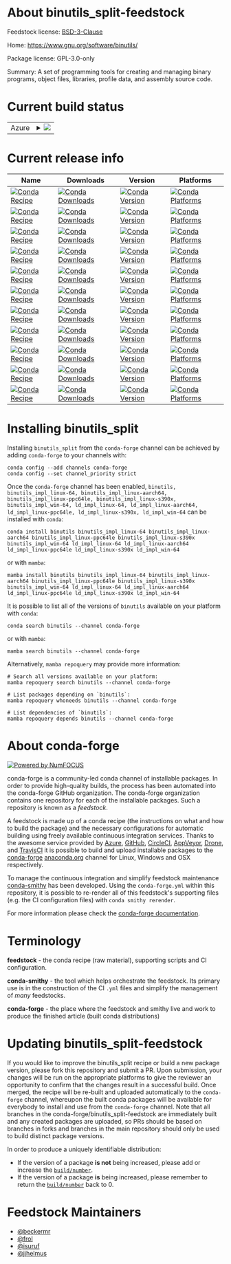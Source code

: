 About binutils_split-feedstock
==============================

Feedstock license: [BSD-3-Clause](https://github.com/conda-forge/binutils-feedstock/blob/main/LICENSE.txt)

Home: https://www.gnu.org/software/binutils/

Package license: GPL-3.0-only

Summary: A set of programming tools for creating and managing binary programs, object files,
libraries, profile data, and assembly source code.


Current build status
====================


<table>
    
  <tr>
    <td>Azure</td>
    <td>
      <details>
        <summary>
          <a href="https://dev.azure.com/conda-forge/feedstock-builds/_build/latest?definitionId=3695&branchName=main">
            <img src="https://dev.azure.com/conda-forge/feedstock-builds/_apis/build/status/binutils-feedstock?branchName=main">
          </a>
        </summary>
        <table>
          <thead><tr><th>Variant</th><th>Status</th></tr></thead>
          <tbody><tr>
              <td>linux_64_cross_target_platformlinux-64ctng_vendorconda_cos6tripletx86_64-conda-linux-gnu</td>
              <td>
                <a href="https://dev.azure.com/conda-forge/feedstock-builds/_build/latest?definitionId=3695&branchName=main">
                  <img src="https://dev.azure.com/conda-forge/feedstock-builds/_apis/build/status/binutils-feedstock?branchName=main&jobName=linux&configuration=linux%20linux_64_cross_target_platformlinux-64ctng_vendorconda_cos6tripletx86_64-conda-linux-gnu" alt="variant">
                </a>
              </td>
            </tr><tr>
              <td>linux_64_cross_target_platformlinux-aarch64ctng_vendorconda_cos7tripletaarch64-conda-linux-gnu</td>
              <td>
                <a href="https://dev.azure.com/conda-forge/feedstock-builds/_build/latest?definitionId=3695&branchName=main">
                  <img src="https://dev.azure.com/conda-forge/feedstock-builds/_apis/build/status/binutils-feedstock?branchName=main&jobName=linux&configuration=linux%20linux_64_cross_target_platformlinux-aarch64ctng_vendorconda_cos7tripletaarch64-conda-linux-gnu" alt="variant">
                </a>
              </td>
            </tr><tr>
              <td>linux_64_cross_target_platformlinux-ppc64lectng_vendorconda_cos7tripletpowerpc64le-conda-linux-gnu</td>
              <td>
                <a href="https://dev.azure.com/conda-forge/feedstock-builds/_build/latest?definitionId=3695&branchName=main">
                  <img src="https://dev.azure.com/conda-forge/feedstock-builds/_apis/build/status/binutils-feedstock?branchName=main&jobName=linux&configuration=linux%20linux_64_cross_target_platformlinux-ppc64lectng_vendorconda_cos7tripletpowerpc64le-conda-linux-gnu" alt="variant">
                </a>
              </td>
            </tr><tr>
              <td>linux_64_cross_target_platformlinux-s390xctng_vendorconda_cos7triplets390x-conda-linux-gnu</td>
              <td>
                <a href="https://dev.azure.com/conda-forge/feedstock-builds/_build/latest?definitionId=3695&branchName=main">
                  <img src="https://dev.azure.com/conda-forge/feedstock-builds/_apis/build/status/binutils-feedstock?branchName=main&jobName=linux&configuration=linux%20linux_64_cross_target_platformlinux-s390xctng_vendorconda_cos7triplets390x-conda-linux-gnu" alt="variant">
                </a>
              </td>
            </tr><tr>
              <td>linux_64_cross_target_platformwin-64ctng_vendornonetripletx86_64-w64-mingw32</td>
              <td>
                <a href="https://dev.azure.com/conda-forge/feedstock-builds/_build/latest?definitionId=3695&branchName=main">
                  <img src="https://dev.azure.com/conda-forge/feedstock-builds/_apis/build/status/binutils-feedstock?branchName=main&jobName=linux&configuration=linux%20linux_64_cross_target_platformwin-64ctng_vendornonetripletx86_64-w64-mingw32" alt="variant">
                </a>
              </td>
            </tr><tr>
              <td>linux_aarch64_cross_target_platformlinux-64ctng_vendorconda_cos6tripletx86_64-conda-linux-gnu</td>
              <td>
                <a href="https://dev.azure.com/conda-forge/feedstock-builds/_build/latest?definitionId=3695&branchName=main">
                  <img src="https://dev.azure.com/conda-forge/feedstock-builds/_apis/build/status/binutils-feedstock?branchName=main&jobName=linux&configuration=linux%20linux_aarch64_cross_target_platformlinux-64ctng_vendorconda_cos6tripletx86_64-conda-linux-gnu" alt="variant">
                </a>
              </td>
            </tr><tr>
              <td>linux_aarch64_cross_target_platformlinux-aarch64ctng_vendorconda_cos7tripletaarch64-conda-linux-gnu</td>
              <td>
                <a href="https://dev.azure.com/conda-forge/feedstock-builds/_build/latest?definitionId=3695&branchName=main">
                  <img src="https://dev.azure.com/conda-forge/feedstock-builds/_apis/build/status/binutils-feedstock?branchName=main&jobName=linux&configuration=linux%20linux_aarch64_cross_target_platformlinux-aarch64ctng_vendorconda_cos7tripletaarch64-conda-linux-gnu" alt="variant">
                </a>
              </td>
            </tr><tr>
              <td>linux_aarch64_cross_target_platformlinux-ppc64lectng_vendorconda_cos7tripletpowerpc64le-conda-linux-gnu</td>
              <td>
                <a href="https://dev.azure.com/conda-forge/feedstock-builds/_build/latest?definitionId=3695&branchName=main">
                  <img src="https://dev.azure.com/conda-forge/feedstock-builds/_apis/build/status/binutils-feedstock?branchName=main&jobName=linux&configuration=linux%20linux_aarch64_cross_target_platformlinux-ppc64lectng_vendorconda_cos7tripletpowerpc64le-conda-linux-gnu" alt="variant">
                </a>
              </td>
            </tr><tr>
              <td>linux_aarch64_cross_target_platformlinux-s390xctng_vendorconda_cos7triplets390x-conda-linux-gnu</td>
              <td>
                <a href="https://dev.azure.com/conda-forge/feedstock-builds/_build/latest?definitionId=3695&branchName=main">
                  <img src="https://dev.azure.com/conda-forge/feedstock-builds/_apis/build/status/binutils-feedstock?branchName=main&jobName=linux&configuration=linux%20linux_aarch64_cross_target_platformlinux-s390xctng_vendorconda_cos7triplets390x-conda-linux-gnu" alt="variant">
                </a>
              </td>
            </tr><tr>
              <td>linux_aarch64_cross_target_platformwin-64ctng_vendornonetripletx86_64-w64-mingw32</td>
              <td>
                <a href="https://dev.azure.com/conda-forge/feedstock-builds/_build/latest?definitionId=3695&branchName=main">
                  <img src="https://dev.azure.com/conda-forge/feedstock-builds/_apis/build/status/binutils-feedstock?branchName=main&jobName=linux&configuration=linux%20linux_aarch64_cross_target_platformwin-64ctng_vendornonetripletx86_64-w64-mingw32" alt="variant">
                </a>
              </td>
            </tr><tr>
              <td>linux_ppc64le_cross_target_platformlinux-64ctng_vendorconda_cos6tripletx86_64-conda-linux-gnu</td>
              <td>
                <a href="https://dev.azure.com/conda-forge/feedstock-builds/_build/latest?definitionId=3695&branchName=main">
                  <img src="https://dev.azure.com/conda-forge/feedstock-builds/_apis/build/status/binutils-feedstock?branchName=main&jobName=linux&configuration=linux%20linux_ppc64le_cross_target_platformlinux-64ctng_vendorconda_cos6tripletx86_64-conda-linux-gnu" alt="variant">
                </a>
              </td>
            </tr><tr>
              <td>linux_ppc64le_cross_target_platformlinux-aarch64ctng_vendorconda_cos7tripletaarch64-conda-linux-gnu</td>
              <td>
                <a href="https://dev.azure.com/conda-forge/feedstock-builds/_build/latest?definitionId=3695&branchName=main">
                  <img src="https://dev.azure.com/conda-forge/feedstock-builds/_apis/build/status/binutils-feedstock?branchName=main&jobName=linux&configuration=linux%20linux_ppc64le_cross_target_platformlinux-aarch64ctng_vendorconda_cos7tripletaarch64-conda-linux-gnu" alt="variant">
                </a>
              </td>
            </tr><tr>
              <td>linux_ppc64le_cross_target_platformlinux-ppc64lectng_vendorconda_cos7tripletpowerpc64le-conda-linux-gnu</td>
              <td>
                <a href="https://dev.azure.com/conda-forge/feedstock-builds/_build/latest?definitionId=3695&branchName=main">
                  <img src="https://dev.azure.com/conda-forge/feedstock-builds/_apis/build/status/binutils-feedstock?branchName=main&jobName=linux&configuration=linux%20linux_ppc64le_cross_target_platformlinux-ppc64lectng_vendorconda_cos7tripletpowerpc64le-conda-linux-gnu" alt="variant">
                </a>
              </td>
            </tr><tr>
              <td>linux_ppc64le_cross_target_platformlinux-s390xctng_vendorconda_cos7triplets390x-conda-linux-gnu</td>
              <td>
                <a href="https://dev.azure.com/conda-forge/feedstock-builds/_build/latest?definitionId=3695&branchName=main">
                  <img src="https://dev.azure.com/conda-forge/feedstock-builds/_apis/build/status/binutils-feedstock?branchName=main&jobName=linux&configuration=linux%20linux_ppc64le_cross_target_platformlinux-s390xctng_vendorconda_cos7triplets390x-conda-linux-gnu" alt="variant">
                </a>
              </td>
            </tr><tr>
              <td>linux_ppc64le_cross_target_platformwin-64ctng_vendornonetripletx86_64-w64-mingw32</td>
              <td>
                <a href="https://dev.azure.com/conda-forge/feedstock-builds/_build/latest?definitionId=3695&branchName=main">
                  <img src="https://dev.azure.com/conda-forge/feedstock-builds/_apis/build/status/binutils-feedstock?branchName=main&jobName=linux&configuration=linux%20linux_ppc64le_cross_target_platformwin-64ctng_vendornonetripletx86_64-w64-mingw32" alt="variant">
                </a>
              </td>
            </tr><tr>
              <td>linux_s390x_cross_target_platformlinux-64ctng_vendorconda_cos6tripletx86_64-conda-linux-gnu</td>
              <td>
                <a href="https://dev.azure.com/conda-forge/feedstock-builds/_build/latest?definitionId=3695&branchName=main">
                  <img src="https://dev.azure.com/conda-forge/feedstock-builds/_apis/build/status/binutils-feedstock?branchName=main&jobName=linux&configuration=linux%20linux_s390x_cross_target_platformlinux-64ctng_vendorconda_cos6tripletx86_64-conda-linux-gnu" alt="variant">
                </a>
              </td>
            </tr><tr>
              <td>linux_s390x_cross_target_platformlinux-aarch64ctng_vendorconda_cos7tripletaarch64-conda-linux-gnu</td>
              <td>
                <a href="https://dev.azure.com/conda-forge/feedstock-builds/_build/latest?definitionId=3695&branchName=main">
                  <img src="https://dev.azure.com/conda-forge/feedstock-builds/_apis/build/status/binutils-feedstock?branchName=main&jobName=linux&configuration=linux%20linux_s390x_cross_target_platformlinux-aarch64ctng_vendorconda_cos7tripletaarch64-conda-linux-gnu" alt="variant">
                </a>
              </td>
            </tr><tr>
              <td>linux_s390x_cross_target_platformlinux-ppc64lectng_vendorconda_cos7tripletpowerpc64le-conda-linux-gnu</td>
              <td>
                <a href="https://dev.azure.com/conda-forge/feedstock-builds/_build/latest?definitionId=3695&branchName=main">
                  <img src="https://dev.azure.com/conda-forge/feedstock-builds/_apis/build/status/binutils-feedstock?branchName=main&jobName=linux&configuration=linux%20linux_s390x_cross_target_platformlinux-ppc64lectng_vendorconda_cos7tripletpowerpc64le-conda-linux-gnu" alt="variant">
                </a>
              </td>
            </tr><tr>
              <td>linux_s390x_cross_target_platformlinux-s390xctng_vendorconda_cos7triplets390x-conda-linux-gnu</td>
              <td>
                <a href="https://dev.azure.com/conda-forge/feedstock-builds/_build/latest?definitionId=3695&branchName=main">
                  <img src="https://dev.azure.com/conda-forge/feedstock-builds/_apis/build/status/binutils-feedstock?branchName=main&jobName=linux&configuration=linux%20linux_s390x_cross_target_platformlinux-s390xctng_vendorconda_cos7triplets390x-conda-linux-gnu" alt="variant">
                </a>
              </td>
            </tr><tr>
              <td>linux_s390x_cross_target_platformwin-64ctng_vendornonetripletx86_64-w64-mingw32</td>
              <td>
                <a href="https://dev.azure.com/conda-forge/feedstock-builds/_build/latest?definitionId=3695&branchName=main">
                  <img src="https://dev.azure.com/conda-forge/feedstock-builds/_apis/build/status/binutils-feedstock?branchName=main&jobName=linux&configuration=linux%20linux_s390x_cross_target_platformwin-64ctng_vendornonetripletx86_64-w64-mingw32" alt="variant">
                </a>
              </td>
            </tr><tr>
              <td>osx_64_cross_target_platformlinux-64ctng_vendorconda_cos6tripletx86_64-conda-linux-gnu</td>
              <td>
                <a href="https://dev.azure.com/conda-forge/feedstock-builds/_build/latest?definitionId=3695&branchName=main">
                  <img src="https://dev.azure.com/conda-forge/feedstock-builds/_apis/build/status/binutils-feedstock?branchName=main&jobName=osx&configuration=osx%20osx_64_cross_target_platformlinux-64ctng_vendorconda_cos6tripletx86_64-conda-linux-gnu" alt="variant">
                </a>
              </td>
            </tr><tr>
              <td>osx_64_cross_target_platformlinux-aarch64ctng_vendorconda_cos7tripletaarch64-conda-linux-gnu</td>
              <td>
                <a href="https://dev.azure.com/conda-forge/feedstock-builds/_build/latest?definitionId=3695&branchName=main">
                  <img src="https://dev.azure.com/conda-forge/feedstock-builds/_apis/build/status/binutils-feedstock?branchName=main&jobName=osx&configuration=osx%20osx_64_cross_target_platformlinux-aarch64ctng_vendorconda_cos7tripletaarch64-conda-linux-gnu" alt="variant">
                </a>
              </td>
            </tr><tr>
              <td>osx_64_cross_target_platformlinux-ppc64lectng_vendorconda_cos7tripletpowerpc64le-conda-linux-gnu</td>
              <td>
                <a href="https://dev.azure.com/conda-forge/feedstock-builds/_build/latest?definitionId=3695&branchName=main">
                  <img src="https://dev.azure.com/conda-forge/feedstock-builds/_apis/build/status/binutils-feedstock?branchName=main&jobName=osx&configuration=osx%20osx_64_cross_target_platformlinux-ppc64lectng_vendorconda_cos7tripletpowerpc64le-conda-linux-gnu" alt="variant">
                </a>
              </td>
            </tr><tr>
              <td>osx_64_cross_target_platformlinux-s390xctng_vendorconda_cos7triplets390x-conda-linux-gnu</td>
              <td>
                <a href="https://dev.azure.com/conda-forge/feedstock-builds/_build/latest?definitionId=3695&branchName=main">
                  <img src="https://dev.azure.com/conda-forge/feedstock-builds/_apis/build/status/binutils-feedstock?branchName=main&jobName=osx&configuration=osx%20osx_64_cross_target_platformlinux-s390xctng_vendorconda_cos7triplets390x-conda-linux-gnu" alt="variant">
                </a>
              </td>
            </tr><tr>
              <td>osx_64_cross_target_platformwin-64ctng_vendornonetripletx86_64-w64-mingw32</td>
              <td>
                <a href="https://dev.azure.com/conda-forge/feedstock-builds/_build/latest?definitionId=3695&branchName=main">
                  <img src="https://dev.azure.com/conda-forge/feedstock-builds/_apis/build/status/binutils-feedstock?branchName=main&jobName=osx&configuration=osx%20osx_64_cross_target_platformwin-64ctng_vendornonetripletx86_64-w64-mingw32" alt="variant">
                </a>
              </td>
            </tr><tr>
              <td>win_64_cross_target_platformwin-64ctng_vendornonetripletx86_64-w64-mingw32</td>
              <td>
                <a href="https://dev.azure.com/conda-forge/feedstock-builds/_build/latest?definitionId=3695&branchName=main">
                  <img src="https://dev.azure.com/conda-forge/feedstock-builds/_apis/build/status/binutils-feedstock?branchName=main&jobName=win&configuration=win%20win_64_cross_target_platformwin-64ctng_vendornonetripletx86_64-w64-mingw32" alt="variant">
                </a>
              </td>
            </tr>
          </tbody>
        </table>
      </details>
    </td>
  </tr>
</table>

Current release info
====================

| Name | Downloads | Version | Platforms |
| --- | --- | --- | --- |
| [![Conda Recipe](https://img.shields.io/badge/recipe-binutils-green.svg)](https://anaconda.org/conda-forge/binutils) | [![Conda Downloads](https://img.shields.io/conda/dn/conda-forge/binutils.svg)](https://anaconda.org/conda-forge/binutils) | [![Conda Version](https://img.shields.io/conda/vn/conda-forge/binutils.svg)](https://anaconda.org/conda-forge/binutils) | [![Conda Platforms](https://img.shields.io/conda/pn/conda-forge/binutils.svg)](https://anaconda.org/conda-forge/binutils) |
| [![Conda Recipe](https://img.shields.io/badge/recipe-binutils_impl_linux--64-green.svg)](https://anaconda.org/conda-forge/binutils_impl_linux-64) | [![Conda Downloads](https://img.shields.io/conda/dn/conda-forge/binutils_impl_linux-64.svg)](https://anaconda.org/conda-forge/binutils_impl_linux-64) | [![Conda Version](https://img.shields.io/conda/vn/conda-forge/binutils_impl_linux-64.svg)](https://anaconda.org/conda-forge/binutils_impl_linux-64) | [![Conda Platforms](https://img.shields.io/conda/pn/conda-forge/binutils_impl_linux-64.svg)](https://anaconda.org/conda-forge/binutils_impl_linux-64) |
| [![Conda Recipe](https://img.shields.io/badge/recipe-binutils_impl_linux--aarch64-green.svg)](https://anaconda.org/conda-forge/binutils_impl_linux-aarch64) | [![Conda Downloads](https://img.shields.io/conda/dn/conda-forge/binutils_impl_linux-aarch64.svg)](https://anaconda.org/conda-forge/binutils_impl_linux-aarch64) | [![Conda Version](https://img.shields.io/conda/vn/conda-forge/binutils_impl_linux-aarch64.svg)](https://anaconda.org/conda-forge/binutils_impl_linux-aarch64) | [![Conda Platforms](https://img.shields.io/conda/pn/conda-forge/binutils_impl_linux-aarch64.svg)](https://anaconda.org/conda-forge/binutils_impl_linux-aarch64) |
| [![Conda Recipe](https://img.shields.io/badge/recipe-binutils_impl_linux--ppc64le-green.svg)](https://anaconda.org/conda-forge/binutils_impl_linux-ppc64le) | [![Conda Downloads](https://img.shields.io/conda/dn/conda-forge/binutils_impl_linux-ppc64le.svg)](https://anaconda.org/conda-forge/binutils_impl_linux-ppc64le) | [![Conda Version](https://img.shields.io/conda/vn/conda-forge/binutils_impl_linux-ppc64le.svg)](https://anaconda.org/conda-forge/binutils_impl_linux-ppc64le) | [![Conda Platforms](https://img.shields.io/conda/pn/conda-forge/binutils_impl_linux-ppc64le.svg)](https://anaconda.org/conda-forge/binutils_impl_linux-ppc64le) |
| [![Conda Recipe](https://img.shields.io/badge/recipe-binutils_impl_linux--s390x-green.svg)](https://anaconda.org/conda-forge/binutils_impl_linux-s390x) | [![Conda Downloads](https://img.shields.io/conda/dn/conda-forge/binutils_impl_linux-s390x.svg)](https://anaconda.org/conda-forge/binutils_impl_linux-s390x) | [![Conda Version](https://img.shields.io/conda/vn/conda-forge/binutils_impl_linux-s390x.svg)](https://anaconda.org/conda-forge/binutils_impl_linux-s390x) | [![Conda Platforms](https://img.shields.io/conda/pn/conda-forge/binutils_impl_linux-s390x.svg)](https://anaconda.org/conda-forge/binutils_impl_linux-s390x) |
| [![Conda Recipe](https://img.shields.io/badge/recipe-binutils_impl_win--64-green.svg)](https://anaconda.org/conda-forge/binutils_impl_win-64) | [![Conda Downloads](https://img.shields.io/conda/dn/conda-forge/binutils_impl_win-64.svg)](https://anaconda.org/conda-forge/binutils_impl_win-64) | [![Conda Version](https://img.shields.io/conda/vn/conda-forge/binutils_impl_win-64.svg)](https://anaconda.org/conda-forge/binutils_impl_win-64) | [![Conda Platforms](https://img.shields.io/conda/pn/conda-forge/binutils_impl_win-64.svg)](https://anaconda.org/conda-forge/binutils_impl_win-64) |
| [![Conda Recipe](https://img.shields.io/badge/recipe-ld_impl_linux--64-green.svg)](https://anaconda.org/conda-forge/ld_impl_linux-64) | [![Conda Downloads](https://img.shields.io/conda/dn/conda-forge/ld_impl_linux-64.svg)](https://anaconda.org/conda-forge/ld_impl_linux-64) | [![Conda Version](https://img.shields.io/conda/vn/conda-forge/ld_impl_linux-64.svg)](https://anaconda.org/conda-forge/ld_impl_linux-64) | [![Conda Platforms](https://img.shields.io/conda/pn/conda-forge/ld_impl_linux-64.svg)](https://anaconda.org/conda-forge/ld_impl_linux-64) |
| [![Conda Recipe](https://img.shields.io/badge/recipe-ld_impl_linux--aarch64-green.svg)](https://anaconda.org/conda-forge/ld_impl_linux-aarch64) | [![Conda Downloads](https://img.shields.io/conda/dn/conda-forge/ld_impl_linux-aarch64.svg)](https://anaconda.org/conda-forge/ld_impl_linux-aarch64) | [![Conda Version](https://img.shields.io/conda/vn/conda-forge/ld_impl_linux-aarch64.svg)](https://anaconda.org/conda-forge/ld_impl_linux-aarch64) | [![Conda Platforms](https://img.shields.io/conda/pn/conda-forge/ld_impl_linux-aarch64.svg)](https://anaconda.org/conda-forge/ld_impl_linux-aarch64) |
| [![Conda Recipe](https://img.shields.io/badge/recipe-ld_impl_linux--ppc64le-green.svg)](https://anaconda.org/conda-forge/ld_impl_linux-ppc64le) | [![Conda Downloads](https://img.shields.io/conda/dn/conda-forge/ld_impl_linux-ppc64le.svg)](https://anaconda.org/conda-forge/ld_impl_linux-ppc64le) | [![Conda Version](https://img.shields.io/conda/vn/conda-forge/ld_impl_linux-ppc64le.svg)](https://anaconda.org/conda-forge/ld_impl_linux-ppc64le) | [![Conda Platforms](https://img.shields.io/conda/pn/conda-forge/ld_impl_linux-ppc64le.svg)](https://anaconda.org/conda-forge/ld_impl_linux-ppc64le) |
| [![Conda Recipe](https://img.shields.io/badge/recipe-ld_impl_linux--s390x-green.svg)](https://anaconda.org/conda-forge/ld_impl_linux-s390x) | [![Conda Downloads](https://img.shields.io/conda/dn/conda-forge/ld_impl_linux-s390x.svg)](https://anaconda.org/conda-forge/ld_impl_linux-s390x) | [![Conda Version](https://img.shields.io/conda/vn/conda-forge/ld_impl_linux-s390x.svg)](https://anaconda.org/conda-forge/ld_impl_linux-s390x) | [![Conda Platforms](https://img.shields.io/conda/pn/conda-forge/ld_impl_linux-s390x.svg)](https://anaconda.org/conda-forge/ld_impl_linux-s390x) |
| [![Conda Recipe](https://img.shields.io/badge/recipe-ld_impl_win--64-green.svg)](https://anaconda.org/conda-forge/ld_impl_win-64) | [![Conda Downloads](https://img.shields.io/conda/dn/conda-forge/ld_impl_win-64.svg)](https://anaconda.org/conda-forge/ld_impl_win-64) | [![Conda Version](https://img.shields.io/conda/vn/conda-forge/ld_impl_win-64.svg)](https://anaconda.org/conda-forge/ld_impl_win-64) | [![Conda Platforms](https://img.shields.io/conda/pn/conda-forge/ld_impl_win-64.svg)](https://anaconda.org/conda-forge/ld_impl_win-64) |

Installing binutils_split
=========================

Installing `binutils_split` from the `conda-forge` channel can be achieved by adding `conda-forge` to your channels with:

```
conda config --add channels conda-forge
conda config --set channel_priority strict
```

Once the `conda-forge` channel has been enabled, `binutils, binutils_impl_linux-64, binutils_impl_linux-aarch64, binutils_impl_linux-ppc64le, binutils_impl_linux-s390x, binutils_impl_win-64, ld_impl_linux-64, ld_impl_linux-aarch64, ld_impl_linux-ppc64le, ld_impl_linux-s390x, ld_impl_win-64` can be installed with `conda`:

```
conda install binutils binutils_impl_linux-64 binutils_impl_linux-aarch64 binutils_impl_linux-ppc64le binutils_impl_linux-s390x binutils_impl_win-64 ld_impl_linux-64 ld_impl_linux-aarch64 ld_impl_linux-ppc64le ld_impl_linux-s390x ld_impl_win-64
```

or with `mamba`:

```
mamba install binutils binutils_impl_linux-64 binutils_impl_linux-aarch64 binutils_impl_linux-ppc64le binutils_impl_linux-s390x binutils_impl_win-64 ld_impl_linux-64 ld_impl_linux-aarch64 ld_impl_linux-ppc64le ld_impl_linux-s390x ld_impl_win-64
```

It is possible to list all of the versions of `binutils` available on your platform with `conda`:

```
conda search binutils --channel conda-forge
```

or with `mamba`:

```
mamba search binutils --channel conda-forge
```

Alternatively, `mamba repoquery` may provide more information:

```
# Search all versions available on your platform:
mamba repoquery search binutils --channel conda-forge

# List packages depending on `binutils`:
mamba repoquery whoneeds binutils --channel conda-forge

# List dependencies of `binutils`:
mamba repoquery depends binutils --channel conda-forge
```


About conda-forge
=================

[![Powered by
NumFOCUS](https://img.shields.io/badge/powered%20by-NumFOCUS-orange.svg?style=flat&colorA=E1523D&colorB=007D8A)](https://numfocus.org)

conda-forge is a community-led conda channel of installable packages.
In order to provide high-quality builds, the process has been automated into the
conda-forge GitHub organization. The conda-forge organization contains one repository
for each of the installable packages. Such a repository is known as a *feedstock*.

A feedstock is made up of a conda recipe (the instructions on what and how to build
the package) and the necessary configurations for automatic building using freely
available continuous integration services. Thanks to the awesome service provided by
[Azure](https://azure.microsoft.com/en-us/services/devops/), [GitHub](https://github.com/),
[CircleCI](https://circleci.com/), [AppVeyor](https://www.appveyor.com/),
[Drone](https://cloud.drone.io/welcome), and [TravisCI](https://travis-ci.com/)
it is possible to build and upload installable packages to the
[conda-forge](https://anaconda.org/conda-forge) [anaconda.org](https://anaconda.org/)
channel for Linux, Windows and OSX respectively.

To manage the continuous integration and simplify feedstock maintenance
[conda-smithy](https://github.com/conda-forge/conda-smithy) has been developed.
Using the ``conda-forge.yml`` within this repository, it is possible to re-render all of
this feedstock's supporting files (e.g. the CI configuration files) with ``conda smithy rerender``.

For more information please check the [conda-forge documentation](https://conda-forge.org/docs/).

Terminology
===========

**feedstock** - the conda recipe (raw material), supporting scripts and CI configuration.

**conda-smithy** - the tool which helps orchestrate the feedstock.
                   Its primary use is in the construction of the CI ``.yml`` files
                   and simplify the management of *many* feedstocks.

**conda-forge** - the place where the feedstock and smithy live and work to
                  produce the finished article (built conda distributions)


Updating binutils_split-feedstock
=================================

If you would like to improve the binutils_split recipe or build a new
package version, please fork this repository and submit a PR. Upon submission,
your changes will be run on the appropriate platforms to give the reviewer an
opportunity to confirm that the changes result in a successful build. Once
merged, the recipe will be re-built and uploaded automatically to the
`conda-forge` channel, whereupon the built conda packages will be available for
everybody to install and use from the `conda-forge` channel.
Note that all branches in the conda-forge/binutils_split-feedstock are
immediately built and any created packages are uploaded, so PRs should be based
on branches in forks and branches in the main repository should only be used to
build distinct package versions.

In order to produce a uniquely identifiable distribution:
 * If the version of a package **is not** being increased, please add or increase
   the [``build/number``](https://docs.conda.io/projects/conda-build/en/latest/resources/define-metadata.html#build-number-and-string).
 * If the version of a package **is** being increased, please remember to return
   the [``build/number``](https://docs.conda.io/projects/conda-build/en/latest/resources/define-metadata.html#build-number-and-string)
   back to 0.

Feedstock Maintainers
=====================

* [@beckermr](https://github.com/beckermr/)
* [@frol](https://github.com/frol/)
* [@isuruf](https://github.com/isuruf/)
* [@jjhelmus](https://github.com/jjhelmus/)

